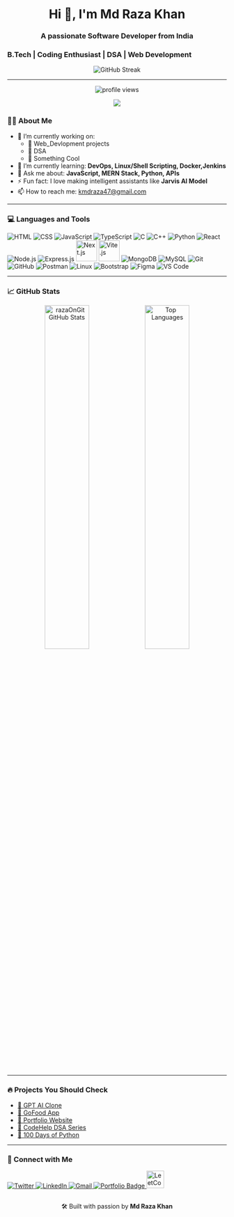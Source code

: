 <h1 align="center">Hi 👋, I'm Md Raza Khan</h1>
<h3 align="center"> A passionate Software Developer from India</h3>
<h3 align="left">B.Tech | Coding Enthusiast | DSA | Web Development</h3>

<p align="center">
  <img src="https://github-readme-streak-stats.herokuapp.com/?user=razaOnGit&theme=github-dark&hide_border=true" alt="GitHub Streak" />
</p>

---
<p align="center">
  <img src="https://komarev.com/ghpvc/?username=your-razaOnGit&label=Profile%20views&color=0e75b6&style=flat" alt="profile views" />
</p>

<div align="center">
  <img src="https://github-profile-trophy.vercel.app/?username=razaOnGit&theme=monokai&no-frame=true&margin-w=10&title=Commits,Repositories,Followers,PullRequest,Issues,Stars,Reviews,Experience" />
</div>

### 👨‍💻 About Me

- 🔭 I’m currently working on:
  - 🔹 Web_Devlopment projects
  - 🔹 DSA
  - 🔹 Something Cool
- 🌱 I’m currently learning: **DevOps, Linux/Shell Scripting, Docker,Jenkins**
- 💬 Ask me about: **JavaScript, MERN Stack, Python, APIs**
- ⚡ Fun fact: I love making intelligent assistants like **Jarvis AI Model**
- 📫 How to reach me: kmdraza47@gmail.com

---

### 💻 Languages and Tools

<p align="left">
  <!-- Programming Languages -->
  <img src="https://img.icons8.com/color/48/html-5--v1.png" alt="HTML"/>
  <img src="https://img.icons8.com/color/48/css3.png" alt="CSS"/>
  <img src="https://img.icons8.com/color/48/javascript.png" alt="JavaScript"/>
  <img src="https://img.icons8.com/color/48/typescript.png" alt="TypeScript"/>
  <img src="https://img.icons8.com/color/48/c-programming.png" alt="C"/>
  <img src="https://img.icons8.com/color/48/c-plus-plus-logo.png" alt="C++"/>
  <img src="https://img.icons8.com/color/48/python--v1.png" alt="Python"/>
<!--   <img src="https://img.icons8.com/color/48/java-coffee-cup-logo--v1.png" alt="Java"/>
 -->
  <!-- Web/Frameworks -->
  <img src="https://img.icons8.com/color/48/react-native.png" alt="React"/>
  <img src="https://img.icons8.com/color/48/nodejs.png" alt="Node.js"/>
  <img src="https://img.icons8.com/fluency/48/express-js.png" alt="Express.js"/>
  <img src="https://img.icons8.com/?size=96&id=yUdJlcKanVbh&format=png" alt="Next.js" width="48" height="48"/>
  <img src="https://vitejs.dev/logo.svg" alt="Vite.js" width="48" height="48"/>

  <!-- Backend & Tools -->
  <img src="https://img.icons8.com/color/48/mongodb.png" alt="MongoDB"/>
  
  <img src="https://img.icons8.com/fluency/48/mysql-logo.png" alt="MySQL"/>
  <img src="https://img.icons8.com/color/48/git.png" alt="Git"/>
  <img src="https://img.icons8.com/color/48/github--v1.png" alt="GitHub"/>
  <img src="https://img.icons8.com/external-tal-revivo-color-tal-revivo/48/external-postman-is-the-only-complete-api-development-environment-logo-color-tal-revivo.png" alt="Postman"/>
  <img src="https://img.icons8.com/color/48/linux.png" alt="Linux"/>

  <!-- UI/UX & Editors -->
  <img src="https://img.icons8.com/color/48/bootstrap.png" alt="Bootstrap"/>
  <img src="https://img.icons8.com/color/48/figma--v1.png" alt="Figma"/>

  <img src="https://img.icons8.com/color/48/visual-studio-code-2019.png" alt="VS Code"/>
</p>


---

### 📈 GitHub Stats

<p align="center">
  <img src="https://github-readme-stats.vercel.app/api?username=razaOnGit&show_icons=true&theme=github_dark&hide_border=true" alt="razaOnGit GitHub Stats" width="45%"/>
  <img src="https://github-readme-stats.vercel.app/api/top-langs/?username=razaOnGit&layout=compact&theme=github_dark&hide_border=true" alt="Top Languages" width="45%" />
</p>

---

### 🔥 Projects You Should Check

- [🚀 GPT AI Clone](https://ai-basic.vercel.app/)
- [🍔 GoFood App](https://gofood-raza.netlify.app/)
- [💼 Portfolio Website](https://portfolio-mdraza.vercel.app/)
- [🧠 CodeHelp DSA Series](https://github.com/razaOnGit/CodeHelp-DSA-Busted-Series)
- [🎯 100 Days of Python](https://github.com/razaOnGit/100-days-of-code-youtube)

---
<h3>🤝 Connect with Me</h3>
<p align="left">
  <a href="https://x.com/MdRaza_Dev" target="_blank">
    <img src="https://img.icons8.com/color/48/twitter--v1.png" alt="Twitter"/>
  </a>
  <a href="https://www.linkedin.com/in/mdraza7/" target="_blank">
    <img src="https://img.icons8.com/color/48/linkedin.png" alt="LinkedIn"/>
  </a>

  <a href="mailto:kmdraza47@gmail.com" target="_blank">
    <img src="https://img.icons8.com/color/48/gmail-new.png" alt="Gmail"/>
  </a>
 <a href="https://portfolio-mdraza.vercel.app/" target="_blank">
    <img src="https://img.shields.io/badge/Portfolio-000000?style=for-the-badge&logo=internet-explorer&logoColor=white" alt="Portfolio Badge"/>
  </a>
 <a href="https://leetcode.com/u/the_razaOnLeetcode/" target="_blank">
  <img src="https://upload.wikimedia.org/wikipedia/commons/1/19/LeetCode_logo_black.png" 
       alt="LeetCode" width="40" height="40"/>
</a>
</p>


##

<p align="center">
  🛠️ Built with passion by <strong>Md Raza Khan</strong>
</p>

